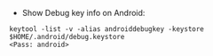- Show Debug key info on Android:
```
keytool -list -v -alias androiddebugkey -keystore $HOME/.android/debug.keystore
<Pass: android>
```
